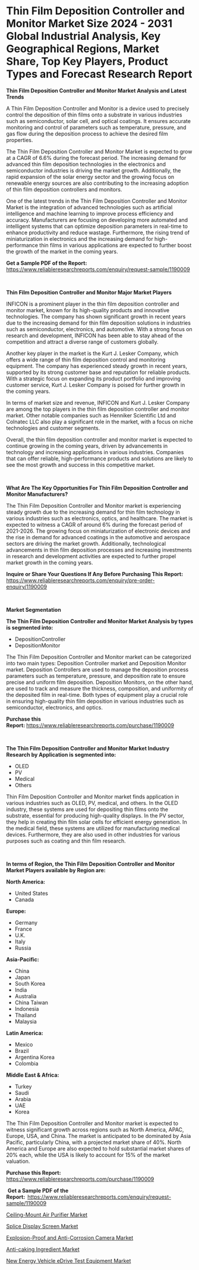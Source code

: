 <p><h1>Thin Film Deposition Controller and Monitor Market Size 2024 - 2031 Global Industrial Analysis, Key Geographical Regions, Market Share, Top Key Players, Product Types and Forecast Research Report</h1></p><p><strong>Thin Film Deposition Controller and Monitor Market Analysis and Latest Trends</strong></p>
<p><p>A Thin Film Deposition Controller and Monitor is a device used to precisely control the deposition of thin films onto a substrate in various industries such as semiconductor, solar cell, and optical coatings. It ensures accurate monitoring and control of parameters such as temperature, pressure, and gas flow during the deposition process to achieve the desired film properties.</p><p>The Thin Film Deposition Controller and Monitor Market is expected to grow at a CAGR of 6.6% during the forecast period. The increasing demand for advanced thin film deposition technologies in the electronics and semiconductor industries is driving the market growth. Additionally, the rapid expansion of the solar energy sector and the growing focus on renewable energy sources are also contributing to the increasing adoption of thin film deposition controllers and monitors.</p><p>One of the latest trends in the Thin Film Deposition Controller and Monitor Market is the integration of advanced technologies such as artificial intelligence and machine learning to improve process efficiency and accuracy. Manufacturers are focusing on developing more automated and intelligent systems that can optimize deposition parameters in real-time to enhance productivity and reduce wastage. Furthermore, the rising trend of miniaturization in electronics and the increasing demand for high-performance thin films in various applications are expected to further boost the growth of the market in the coming years.</p></p>
<p><strong>Get a Sample PDF of the Report:&nbsp;</strong> <a href="https://www.reliableresearchreports.com/enquiry/request-sample/1190009">https://www.reliableresearchreports.com/enquiry/request-sample/1190009</a></p>
<p>&nbsp;</p>
<p><strong>Thin Film Deposition Controller and Monitor Major Market Players</strong></p>
<p><p>INFICON is a prominent player in the thin film deposition controller and monitor market, known for its high-quality products and innovative technologies. The company has shown significant growth in recent years due to the increasing demand for thin film deposition solutions in industries such as semiconductor, electronics, and automotive. With a strong focus on research and development, INFICON has been able to stay ahead of the competition and attract a diverse range of customers globally.</p><p>Another key player in the market is the Kurt J. Lesker Company, which offers a wide range of thin film deposition control and monitoring equipment. The company has experienced steady growth in recent years, supported by its strong customer base and reputation for reliable products. With a strategic focus on expanding its product portfolio and improving customer service, Kurt J. Lesker Company is poised for further growth in the coming years.</p><p>In terms of market size and revenue, INFICON and Kurt J. Lesker Company are among the top players in the thin film deposition controller and monitor market. Other notable companies such as Henniker Scientific Ltd and Colnatec LLC also play a significant role in the market, with a focus on niche technologies and customer segments.</p><p>Overall, the thin film deposition controller and monitor market is expected to continue growing in the coming years, driven by advancements in technology and increasing applications in various industries. Companies that can offer reliable, high-performance products and solutions are likely to see the most growth and success in this competitive market.</p></p>
<p>&nbsp;</p>
<p><strong>What Are The Key Opportunities For Thin Film Deposition Controller and Monitor Manufacturers?</strong></p>
<p><p>The Thin Film Deposition Controller and Monitor market is experiencing steady growth due to the increasing demand for thin film technology in various industries such as electronics, optics, and healthcare. The market is expected to witness a CAGR of around 6% during the forecast period of 2021-2026. The growing focus on miniaturization of electronic devices and the rise in demand for advanced coatings in the automotive and aerospace sectors are driving the market growth. Additionally, technological advancements in thin film deposition processes and increasing investments in research and development activities are expected to further propel market growth in the coming years.</p></p>
<p><strong>Inquire or Share Your Questions If Any Before Purchasing This Report:</strong> <a href="https://www.reliableresearchreports.com/enquiry/pre-order-enquiry/1190009">https://www.reliableresearchreports.com/enquiry/pre-order-enquiry/1190009</a></p>
<p>&nbsp;</p>
<p><strong>Market Segmentation</strong></p>
<p><strong>The Thin Film Deposition Controller and Monitor Market Analysis by types is segmented into:</strong></p>
<p><ul><li>DepositionController</li><li>DepositionMonitor</li></ul></p>
<p><p>The Thin Film Deposition Controller and Monitor market can be categorized into two main types: Deposition Controller market and Deposition Monitor market. Deposition Controllers are used to manage the deposition process parameters such as temperature, pressure, and deposition rate to ensure precise and uniform film deposition. Deposition Monitors, on the other hand, are used to track and measure the thickness, composition, and uniformity of the deposited film in real-time. Both types of equipment play a crucial role in ensuring high-quality thin film deposition in various industries such as semiconductor, electronics, and optics.</p></p>
<p><strong>Purchase this Report:&nbsp;</strong><a href="https://www.reliableresearchreports.com/purchase/1190009">https://www.reliableresearchreports.com/purchase/1190009</a></p>
<p>&nbsp;</p>
<p><strong>The Thin Film Deposition Controller and Monitor Market Industry Research by Application is segmented into:</strong></p>
<p><ul><li>OLED</li><li>PV</li><li>Medical</li><li>Others</li></ul></p>
<p><p>Thin Film Deposition Controller and Monitor market finds application in various industries such as OLED, PV, medical, and others. In the OLED industry, these systems are used for depositing thin films onto the substrate, essential for producing high-quality displays. In the PV sector, they help in creating thin film solar cells for efficient energy generation. In the medical field, these systems are utilized for manufacturing medical devices. Furthermore, they are also used in other industries for various purposes such as coating and thin film research.</p></p>
<p>&nbsp;</p>
<p><strong>In terms of Region, the Thin Film Deposition Controller and Monitor Market Players available by Region are:</strong></p>
<p>
    <p> <strong> North America: </strong>
        <ul>
            <li>United States</li>
            <li>Canada</li>
        </ul>
        </p> 
    <p> <strong> Europe: </strong>
        <ul>
            <li>Germany</li>
            <li>France</li>
            <li>U.K.</li>
            <li>Italy</li>
            <li>Russia</li>
        </ul>
        </p> 
    <p> <strong> Asia-Pacific: </strong>
        <ul>
            <li>China</li>
            <li>Japan</li>
            <li>South Korea</li>
            <li>India</li>
            <li>Australia</li>
            <li>China Taiwan</li>
            <li>Indonesia</li>
            <li>Thailand</li>
            <li>Malaysia</li>
        </ul>
        </p> 
    <p> <strong> Latin America: </strong>
        <ul>
            <li>Mexico</li>
            <li>Brazil</li>
            <li>Argentina Korea</li>
            <li>Colombia</li>
        </ul>
        </p> 
    <p> <strong> Middle East & Africa: </strong>
        <ul>
            <li>Turkey</li>
            <li>Saudi</li>
            <li>Arabia</li>
            <li>UAE</li>
            <li>Korea</li>
        </ul>
    </p>
    </p>
<p><p>The Thin Film Deposition Controller and Monitor market is expected to witness significant growth across regions such as North America, APAC, Europe, USA, and China. The market is anticipated to be dominated by Asia Pacific, particularly China, with a projected market share of 40%. North America and Europe are also expected to hold substantial market shares of 20% each, while the USA is likely to account for 15% of the market valuation.</p></p>
<p><strong>Purchase this Report: </strong><a href="https://www.reliableresearchreports.com/purchase/1190009">https://www.reliableresearchreports.com/purchase/1190009</a></p>
<p>&nbsp;<strong>Get a Sample PDF of the Report:&nbsp;&nbsp;</strong><a href="https://www.reliableresearchreports.com/enquiry/request-sample/1190009">https://www.reliableresearchreports.com/enquiry/request-sample/1190009</a></p>
<p><strong></strong></p>
<p><p><a href="https://automatic-knee-4c7.notion.site/Ceiling-Mount-Air-Purifier-Market-Share-Market-New-Trends-Analysis-Report-By-Type-By-Application--ff680b9a7c0948cc9d96519958a17c3c">Ceiling-Mount Air Purifier Market</a></p><p><a href="https://view.publitas.com/reportprime-1/splice-display-screen-market-analysis-and-market-size-global-industry-overview-market-segmentation-and-forecast-2024-to-2031/">Splice Display Screen Market</a></p><p><a href="https://view.publitas.com/reportprime-1/explosion-proof-and-anti-corrosion-camera-market-size-2024-2031-global-industrial-analysis-key-geographical-regions-market-share-top-key-players-product-types-and-forecast-research-report/">Explosion-Proof and Anti-Corrosion Camera Market</a></p><p><a href="https://sulfuric-clavicle-d39.notion.site/Anti-caking-Ingredient-Market-Growth-Market-Trends-COVID-19-Impact-and-Forecasts-for-period-from--f6d4139a6dfb46f3b30e810d1186696b">Anti-caking Ingredient Market</a></p><p><a href="https://automatic-knee-4c7.notion.site/New-Energy-Vehicle-eDrive-Test-Equipment-Market-Size-Growth-Outlook-from-2024-to-2031-projecting-a-7740f5c324d84fe585e6845d8261fca4">New Energy Vehicle eDrive Test Equipment Market</a></p></p>